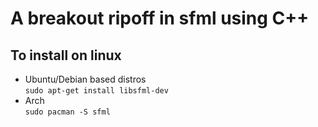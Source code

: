 # A breakout ripoff in sfml using C++
## To install on linux
* Ubuntu/Debian based distros\
```sudo apt-get install libsfml-dev```
* Arch\
```sudo pacman -S sfml```
